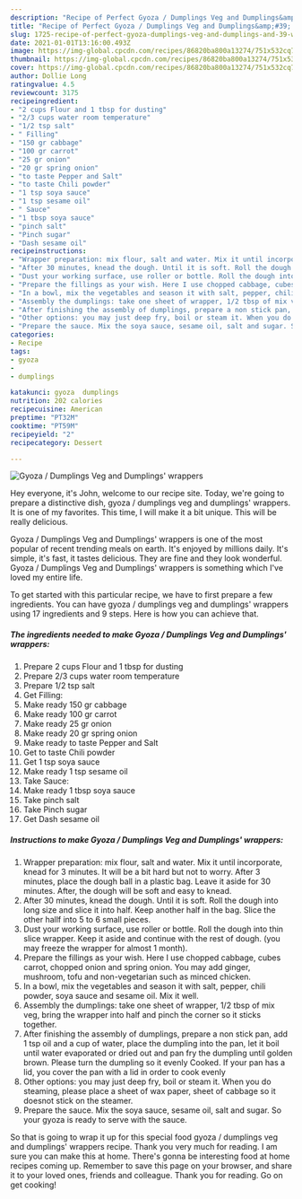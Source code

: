 ```yaml
---
description: "Recipe of Perfect Gyoza / Dumplings Veg and Dumplings&amp;#39; wrappers"
title: "Recipe of Perfect Gyoza / Dumplings Veg and Dumplings&amp;#39; wrappers"
slug: 1725-recipe-of-perfect-gyoza-dumplings-veg-and-dumplings-and-39-wrappers
date: 2021-01-01T13:16:00.493Z
image: https://img-global.cpcdn.com/recipes/86820ba800a13274/751x532cq70/gyoza-dumplings-veg-and-dumplings-wrappers-recipe-main-photo.jpg
thumbnail: https://img-global.cpcdn.com/recipes/86820ba800a13274/751x532cq70/gyoza-dumplings-veg-and-dumplings-wrappers-recipe-main-photo.jpg
cover: https://img-global.cpcdn.com/recipes/86820ba800a13274/751x532cq70/gyoza-dumplings-veg-and-dumplings-wrappers-recipe-main-photo.jpg
author: Dollie Long
ratingvalue: 4.5
reviewcount: 3175
recipeingredient:
- "2 cups Flour and 1 tbsp for dusting"
- "2/3 cups water room temperature"
- "1/2 tsp salt"
- " Filling"
- "150 gr cabbage"
- "100 gr carrot"
- "25 gr onion"
- "20 gr spring onion"
- "to taste Pepper and Salt"
- "to taste Chili powder"
- "1 tsp soya sauce"
- "1 tsp sesame oil"
- " Sauce"
- "1 tbsp soya sauce"
- "pinch salt"
- "Pinch sugar"
- "Dash sesame oil"
recipeinstructions:
- "Wrapper preparation: mix flour, salt and water. Mix it until incorporate, knead for 3 minutes. It will be a bit hard but not to worry. After 3 minutes, place the dough ball in a plastic bag. Leave it aside for 30 minutes. After, the dough will be soft and easy to knead."
- "After 30 minutes, knead the dough. Until it is soft. Roll the dough into long size and slice it into half. Keep another half in the bag. Slice the other hallf into 5 to 6 small pieces."
- "Dust your working surface, use roller or bottle. Roll the dough into thin slice wrapper. Keep it aside and continue with the rest of dough. (you may freeze the wrapper for almost 1 month)."
- "Prepare the fillings as your wish. Here I use chopped cabbage, cubes carrot, chopped onion and spring onion. You may add ginger, mushroom, tofu and non-vegetarian such as minced chicken."
- "In a bowl, mix the vegetables and season it with salt, pepper, chili powder, soya sauce and sesame oil. Mix it well."
- "Assembly the dumplings: take one sheet of wrapper, 1/2 tbsp of mix veg, bring the wrapper into half and pinch the corner so it sticks together."
- "After finishing the assembly of dumplings, prepare a non stick pan, add 1 tsp oil and a cup of water, place the dumpling into the pan, let it boil until water evaporated or dried out and pan fry the dumpling until golden brown. Please turn the dumpling so it evenly Cooked. If your pan has a lid, you cover the pan with a lid in order to cook evenly"
- "Other options: you may just deep fry, boil or steam it. When you do steaming, please place a sheet of wax paper, sheet of cabbage so it doesnot stick on the steamer."
- "Prepare the sauce. Mix the soya sauce, sesame oil, salt and sugar. So your gyoza is ready to serve with the sauce."
categories:
- Recipe
tags:
- gyoza
- 
- dumplings

katakunci: gyoza  dumplings 
nutrition: 202 calories
recipecuisine: American
preptime: "PT32M"
cooktime: "PT59M"
recipeyield: "2"
recipecategory: Dessert

---
```



![Gyoza / Dumplings Veg and Dumplings&#39; wrappers](https://img-global.cpcdn.com/recipes/86820ba800a13274/751x532cq70/gyoza-dumplings-veg-and-dumplings-wrappers-recipe-main-photo.jpg)

Hey everyone, it's John, welcome to our recipe site. Today, we're going to prepare a distinctive dish, gyoza / dumplings veg and dumplings&#39; wrappers. It is one of my favorites. This time, I will make it a bit unique. This will be really delicious.



Gyoza / Dumplings Veg and Dumplings&#39; wrappers is one of the most popular of recent trending meals on earth. It's enjoyed by millions daily. It's simple, it's fast, it tastes delicious. They are fine and they look wonderful. Gyoza / Dumplings Veg and Dumplings&#39; wrappers is something which I've loved my entire life.


To get started with this particular recipe, we have to first prepare a few ingredients. You can have gyoza / dumplings veg and dumplings&#39; wrappers using 17 ingredients and 9 steps. Here is how you can achieve that.

<!--inarticleads1-->

##### The ingredients needed to make Gyoza / Dumplings Veg and Dumplings&#39; wrappers:

1. Prepare 2 cups Flour and 1 tbsp for dusting
1. Prepare 2/3 cups water room temperature
1. Prepare 1/2 tsp salt
1. Get  Filling:
1. Make ready 150 gr cabbage
1. Make ready 100 gr carrot
1. Make ready 25 gr onion
1. Make ready 20 gr spring onion
1. Make ready to taste Pepper and Salt
1. Get to taste Chili powder
1. Get 1 tsp soya sauce
1. Make ready 1 tsp sesame oil
1. Take  Sauce:
1. Make ready 1 tbsp soya sauce
1. Take pinch salt
1. Take Pinch sugar
1. Get Dash sesame oil




<!--inarticleads2-->

##### Instructions to make Gyoza / Dumplings Veg and Dumplings&#39; wrappers:

1. Wrapper preparation: mix flour, salt and water. Mix it until incorporate, knead for 3 minutes. It will be a bit hard but not to worry. After 3 minutes, place the dough ball in a plastic bag. Leave it aside for 30 minutes. After, the dough will be soft and easy to knead.
1. After 30 minutes, knead the dough. Until it is soft. Roll the dough into long size and slice it into half. Keep another half in the bag. Slice the other hallf into 5 to 6 small pieces.
1. Dust your working surface, use roller or bottle. Roll the dough into thin slice wrapper. Keep it aside and continue with the rest of dough. (you may freeze the wrapper for almost 1 month).
1. Prepare the fillings as your wish. Here I use chopped cabbage, cubes carrot, chopped onion and spring onion. You may add ginger, mushroom, tofu and non-vegetarian such as minced chicken.
1. In a bowl, mix the vegetables and season it with salt, pepper, chili powder, soya sauce and sesame oil. Mix it well.
1. Assembly the dumplings: take one sheet of wrapper, 1/2 tbsp of mix veg, bring the wrapper into half and pinch the corner so it sticks together.
1. After finishing the assembly of dumplings, prepare a non stick pan, add 1 tsp oil and a cup of water, place the dumpling into the pan, let it boil until water evaporated or dried out and pan fry the dumpling until golden brown. Please turn the dumpling so it evenly Cooked. If your pan has a lid, you cover the pan with a lid in order to cook evenly
1. Other options: you may just deep fry, boil or steam it. When you do steaming, please place a sheet of wax paper, sheet of cabbage so it doesnot stick on the steamer.
1. Prepare the sauce. Mix the soya sauce, sesame oil, salt and sugar. So your gyoza is ready to serve with the sauce.




So that is going to wrap it up for this special food gyoza / dumplings veg and dumplings&#39; wrappers recipe. Thank you very much for reading. I am sure you can make this at home. There's gonna be interesting food at home recipes coming up. Remember to save this page on your browser, and share it to your loved ones, friends and colleague. Thank you for reading. Go on get cooking!
